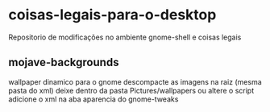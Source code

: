 # coisas-legais-para-o-desktop
Repositorio de modificações no ambiente gnome-shell e coisas legais 

## mojave-backgrounds
wallpaper dinamico para o gnome descompacte as imagens na raiz (mesma pasta do xml) deixe dentro da pasta Pictures/wallpapers ou altere o script adicione o xml na aba aparencia do gnome-tweaks

